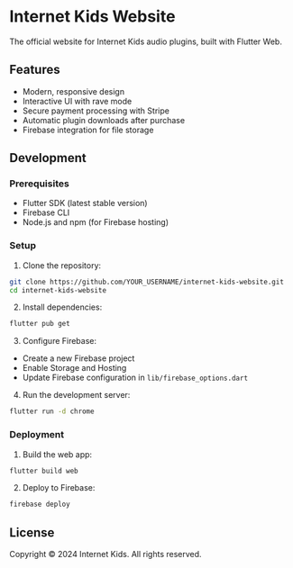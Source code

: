 # Internet Kids Website

The official website for Internet Kids audio plugins, built with Flutter Web.

## Features

- Modern, responsive design
- Interactive UI with rave mode
- Secure payment processing with Stripe
- Automatic plugin downloads after purchase
- Firebase integration for file storage

## Development

### Prerequisites

- Flutter SDK (latest stable version)
- Firebase CLI
- Node.js and npm (for Firebase hosting)

### Setup

1. Clone the repository:
```bash
git clone https://github.com/YOUR_USERNAME/internet-kids-website.git
cd internet-kids-website
```

2. Install dependencies:
```bash
flutter pub get
```

3. Configure Firebase:
- Create a new Firebase project
- Enable Storage and Hosting
- Update Firebase configuration in `lib/firebase_options.dart`

4. Run the development server:
```bash
flutter run -d chrome
```

### Deployment

1. Build the web app:
```bash
flutter build web
```

2. Deploy to Firebase:
```bash
firebase deploy
```

## License

Copyright © 2024 Internet Kids. All rights reserved.
